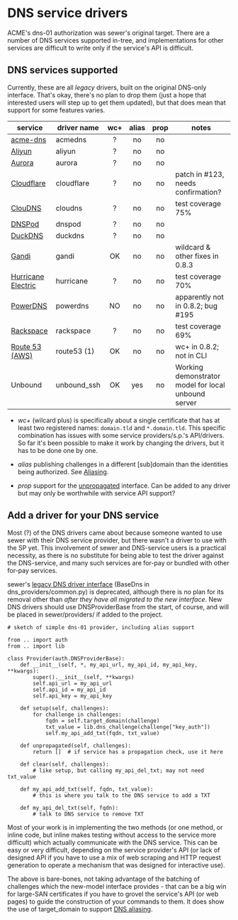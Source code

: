 # DNS service drivers

ACME's dns-01 authorization was sewer's original target.  There are a number
of DNS services supported in-tree, and implementations for other services
are difficult to write only if the service's API is difficult.

## DNS services supported

Currently, these are all _legacy_ drivers, built on the original DNS-only
interface.  That's okay, there's no plan to drop them (just a hope that
interested users will step up to get them updated), but that does mean that
support for some features varies.

| service | driver name | wc+ | alias | prop | notes |
| --- | --- | :-: | :-: | :-: | --- |
| [acme-dns](https://github.com/joohoi/acme-dns) | acmedns | ? | no | no | |
| [Aliyun](https://help.aliyun.com/document_detail/29739.html) | aliyun | ? | no | no | |
| [Aurora](https://www.pcextreme.com/aurora/dns) | aurora | ? | no | no | |
| [Cloudflare](https://www.cloudflare.com/dns) | cloudflare | ? | no | no | patch in #123, needs confirmation? |
| [ClouDNS](https://www.cloudns.net) | cloudns | ? | no | no | test coverage 75% |
| [DNSPod](https://www.dnspod.cn/) | dnspod | ? | no | no |  |
| [DuckDNS](https://www.duckdns.org/) | duckdns | ? | no | no | |
| [Gandi](https://doc.livedns.gandi.net/) | gandi | OK | no | no | wildcard & other fixes in 0.8.3 |
| [Hurricane Electric](https://dns.he.net/) | hurricane | ? | no | no | test coverage 70% |
| [PowerDNS](https://doc.powerdns.com/authoritative/http-api/index.html) | powerdns | NO | no | no | apparently not in 0.8.2; bug #195 |
| [Rackspace](https://www.rackspace.com/cloud/dns) | rackspace | ? | no | no | test coverage 69% | 
| [Route 53 (AWS)](https://aws.amazon.com/route53/) | route53 (1) | OK | no | no | wc+ in 0.8.2; not in CLI |
| Unbound | unbound_ssh | OK | yes | no | Working demonstrator model for local unbound server |

- _wc+_ (wilcard plus) is specifically about a single certificate that has
  at least two registered names: `domain.tld` and `*.domain.tld`.  This
  specific combination has issues with some service providers/s.p.'s
  API/drivers.  So far it's been possible to make it work by changing the
  drivers, but it has to be done one by one.

- _alias_ publishing challenges in a different [sub]domain than the
  identities being authorized.  See [Aliasing](Aliasing).

- _prop_ support for the [unpropagated](unpropagated) interface.  Can be
  added to any driver but may only be worthwhile with service API support?

## Add a driver for your DNS service

Most (?) of the DNS drivers came about because someone wanted to use sewer
with their DNS service provider, but there wasn't a driver to use with the
SP yet.  This involvement of sewer and DNS-service users is a practical
necessity, as there is no substitute for being able to test the driver
against the DNS-service, and many such services are for-pay or bundled with
other for-pay services.

sewer's [legacy DNS driver interface](LegacyDNS) (BaseDns in dns_providers/common.py)
is deprecated, although there is no plan for its removal other than
_after they have all migrated to the new interface_.
New DNS drivers should use DNSProviderBase from the start, of course,
and will be placed in sewer/providers/ if added to the project.

    # sketch of simple dns-01 provider, including alias support

    from .. import auth
    from .. import lib

    class Provider(auth.DNSProviderBase):
        def __init__(self, *, my_api_url, my_api_id, my_api_key, **kwargs):
            super().__init__(self, **kwargs)
            self.api_url = my_api_url
            self.api_id = my_api_id
            self.api_key = my_api_key

        def setup(self, challenges):
            for challenge in challenges:
                fqdn = self.target_domain(challenge)
                txt_value = lib.dns_challenge(challenge["key_auth"])
                self.my_api_add_txt(fqdn, txt_value)

        def unpropagated(self, challenges):
            return []  # if service has a propagation check, use it here

        def clear(self, challenges):
            # like setup, but calling my_api_del_txt; may not need txt_value

        def my_api_add_txt(self, fqdn, txt_value):
            # this is where you talk to the DNS service to add a TXT

        def my_api_del_txt(self, fqdn):
            # talk to DNS service to remove TXT

Most of your work is in implementing the two methods (or one method, or
inline code, but inline makes testing without access to the service more
difficult) which actually communicate with the DNS service.  This can be
easy or very difficult, depending on the service provider's API (or lack of
designed API if you have to use a mix of web scraping and HTTP request
generation to operate a mechanism that was designed for interactive use).

The above is bare-bones, not taking advantage of the batching of challenges
which the new-model interface provides - that can be a big win for large-SAN
certificates if you have to grovel the service's API (or web pages) to guide
the construction of your commands to them.  It does show the use of
target_domain to support [DNS aliasing](Aliasing).
